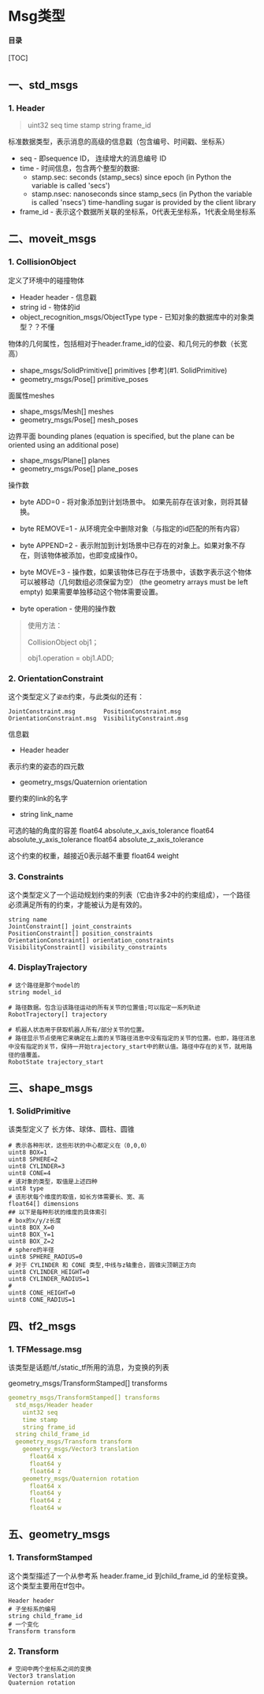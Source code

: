 # Msg类型

#### 目录

[TOC]
## 一、std_msgs
### 1. Header
> uint32 seq
> time stamp
> string frame_id

标准数据类型，表示消息的高级的信息戳（包含编号、时间戳、坐标系）

* seq - 即sequence ID， 连续增大的消息编号 ID 
* time - 时间信息，包含两个整型的数据:
  * stamp.sec: seconds (stamp_secs) since epoch (in Python the variable is called 'secs')
  * stamp.nsec: nanoseconds since stamp_secs (in Python the variable is called 'nsecs')
    time-handling sugar is provided by the client library
* frame_id - 表示这个数据所关联的坐标系，0代表无坐标系，1代表全局坐标系

## 二、moveit_msgs

### 1. CollisionObject

定义了环境中的碰撞物体


* Header header - 信息戳
* string id - 物体的id
* object_recognition_msgs/ObjectType type - 已知对象的数据库中的对象类型？？不懂

物体的几何属性，包括相对于header.frame_id的位姿、和几何元的参数（长宽高）

* shape_msgs/SolidPrimitive[] primitives  [参考](#1. SolidPrimitive)
* geometry_msgs/Pose[] primitive_poses

面属性meshes
* shape_msgs/Mesh[] meshes
* geometry_msgs/Pose[] mesh_poses

边界平面 bounding planes (equation is specified, but the plane can be oriented using an additional pose)
* shape_msgs/Plane[] planes
* geometry_msgs/Pose[] plane_poses

操作数
* byte ADD=0 - 将对象添加到计划场景中。 如果先前存在该对象，则将其替换。

* byte REMOVE=1 - 从环境完全中删除对象（与指定的id匹配的所有内容）

* byte APPEND=2 - 表示附加到计划场景中已存在的对象上。如果对象不存在，则该物体被添加，也即变成操作0。
* byte MOVE=3 - 操作数，如果该物体已存在于场景中，该数字表示这个物体可以被移动（几何数组必须保留为空） (the geometry arrays must be left empty)
  如果需要单独移动这个物体需要设置。

* byte operation - 使用的操作数

> 使用方法：
>
> CollisionObject obj1；
>
> obj1.operation = obj1.ADD;

### 2. OrientationConstraint

这个类型定义了`姿态`约束，与此类似的还有：

```
JointConstraint.msg        PositionConstraint.msg   
OrientationConstraint.msg  VisibilityConstraint.msg 
```

信息戳

* Header header

表示约束的姿态的四元数
* geometry_msgs/Quaternion orientation

要约束的link的名字
* string link_name

可选的轴的角度的容差
float64 absolute_x_axis_tolerance
float64 absolute_y_axis_tolerance
float64 absolute_z_axis_tolerance

这个约束的权重，越接近0表示越不重要
float64 weight

### 3. Constraints

这个类型定义了一个运动规划约束的列表（它由许多2中的约束组成），一个路径必须满足所有的约束，才能被认为是有效的。
```
string name
JointConstraint[] joint_constraints
PositionConstraint[] position_constraints
OrientationConstraint[] orientation_constraints
VisibilityConstraint[] visibility_constraints
```

### 4. DisplayTrajectory

```shell
# 这个路径是那个model的
string model_id

# 路径数据。包含沿该路径运动的所有关节的位置值;可以指定一系列轨迹
RobotTrajectory[] trajectory

# 机器人状态用于获取机器人所有/部分关节的位置。
# 路径显示节点使用它来确定在上面的关节路径消息中没有指定的关节的位置。也即，路径消息中没有指定的关节，保持一开始trajectory_start中的默认值。路径中存在的关节，就用路径的值覆盖。
RobotState trajectory_start
```



## 三、shape_msgs

### 1. SolidPrimitive

该类型定义了 长方体、球体、圆柱、圆锥

```shell
# 表示各种形状，这些形状的中心都定义在（0,0,0）
uint8 BOX=1
uint8 SPHERE=2
uint8 CYLINDER=3
uint8 CONE=4
# 该对象的类型，取值是上述四种
uint8 type
# 该形状每个维度的取值，如长方体需要长、宽、高
float64[] dimensions
## 以下是每种形状的维度的具体索引
# box的x/y/z长度
uint8 BOX_X=0
uint8 BOX_Y=1
uint8 BOX_Z=2
# sphere的半径
uint8 SPHERE_RADIUS=0
# 对于 CYLINDER 和 CONE 类型,中线与z轴重合，圆锥尖顶朝正方向
uint8 CYLINDER_HEIGHT=0
uint8 CYLINDER_RADIUS=1
#
uint8 CONE_HEIGHT=0
uint8 CONE_RADIUS=1
```

## 四、tf2_msgs

### 1. TFMessage.msg

该类型是话题/tf,/static_tf所用的消息，为变换的列表

geometry_msgs/TransformStamped[] transforms

```yaml
geometry_msgs/TransformStamped[] transforms
  std_msgs/Header header
    uint32 seq
    time stamp
    string frame_id
  string child_frame_id
  geometry_msgs/Transform transform
    geometry_msgs/Vector3 translation
      float64 x
      float64 y
      float64 z
    geometry_msgs/Quaternion rotation
      float64 x
      float64 y
      float64 z
      float64 w
```

## 五、geometry_msgs

### 1. TransformStamped

这个类型描述了一个从参考系 header.frame_id 到child_frame_id 的坐标变换。这个类型主要用在tf包中。

```shell
Header header
# 子坐标系的编号
string child_frame_id 
# 一个变化
Transform transform
```

### 2. Transform

```shell
# 空间中两个坐标系之间的变换
Vector3 translation
Quaternion rotation
```

